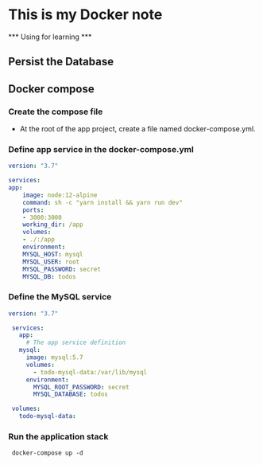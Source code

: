 # This is my Docker note
*** Using for learning *** 

## Persist the Database 

## Docker compose 
### Create the compose file
- At the root of the app project, create a file named docker-compose.yml.

### Define app service in the docker-compose.yml
```yml
version: "3.7"

services:
app:
    image: node:12-alpine
    command: sh -c "yarn install && yarn run dev"
    ports:
    - 3000:3000
    working_dir: /app
    volumes:
    - ./:/app
    environment:
    MYSQL_HOST: mysql
    MYSQL_USER: root
    MYSQL_PASSWORD: secret
    MYSQL_DB: todos
```

### Define the MySQL service
```yml
version: "3.7"

 services:
   app:
     # The app service definition
   mysql:
     image: mysql:5.7
     volumes:
       - todo-mysql-data:/var/lib/mysql
     environment:
       MYSQL_ROOT_PASSWORD: secret
       MYSQL_DATABASE: todos

 volumes:
   todo-mysql-data:
```

### Run the application stack
` docker-compose up -d` 


